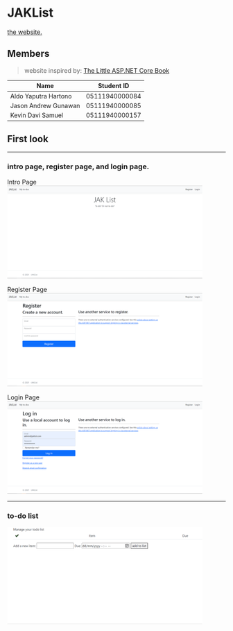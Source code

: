 # JAKList
[the website.](https://jaklist.azurewebsites.net/)

## Members
> website inspired by: [The Little ASP.NET Core Book](https://nbarbettini.gitbooks.io/little-asp-net-core-book/content/)

Name | Student ID 
------------ | -------------
Aldo Yaputra Hartono | 05111940000084
Jason Andrew Gunawan | 05111940000085
Kevin Davi Samuel | 05111940000157


## First look
---
### intro page, register page, and login page.

Intro Page
<img src="img/main.png" width="450">

Register Page
<img src="img/register.png" width="450">

Login Page
<img src="img/login.png" width="450">

---
### to-do list

<img src="img/list.gif" width="450">
